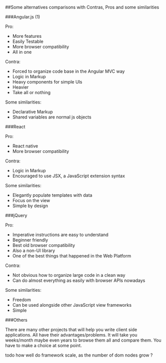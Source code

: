 ##Some alternatives comparisons with Contras, Pros and some similarities

###Angular.js (1)

Pro:

  * More features
  * Easily Testable
  * More browser compatibility
  * All in one
  
Contra:

  * Forced to organize code base in the Angular MVC way
  * Logic in Markup
  * Heavy components for simple UIs
  * Heavier
  * Take all or nothing
    
Some similarities:

  * Declarative Markup
  * Shared variables are normal js objects


###React

Pro:

  * React native
  * More browser compatibility
  
Contra:

  * Logic in Markup
  * Encouraged to use JSX, a JavaScript extension syntax
    
Some similarities:

  * Elegantly populate templates with data 
  * Focus on the view
  * Simple by design
 

###jQuery

Pro:

  * Imperative instructions are easy to understand
  * Beginner friendly
  * Best old browser compatibility
  * Also a non-UI library
  * One of the best things that happened in the Web Platform
  
Contra:

  * Not obvious how to organize large code in a clean way
  * Can do almost everything as easily with browser APIs nowadays
    
Some similarities:

  * Freedom
  * Can be used alongside other JavaScript view frameworks
  * Simple


###Others

There are many other projects that will help you write client side applications. All have their advantages/problems. It will take you weeks/month maybe even years to browse them all and compare them. You have to make a choice at some point.

todo how well do framework scale, as the number of dom nodes grow ?